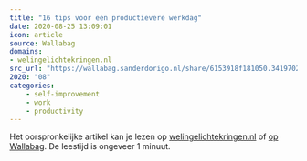 ```yaml
---
title: "16 tips voor een productievere werkdag"
date: 2020-08-25 13:09:01
icon: article
source: Wallabag
domains:
- welingelichtekringen.nl
src_url: "https://wallabag.sanderdorigo.nl/share/6153918f181050.34197023"
2020: "08"
categories:
    - self-improvement
    - work
    - productivity
---
```

Het oorspronkelijke artikel kan je lezen op [welingelichtekringen.nl](https://www.welingelichtekringen.nl/samenleving/442004/16-tips-voor-een-productievere-werkdag.html) of [op Wallabag](https://wallabag.sanderdorigo.nl/share/6153918f181050.34197023). De leestijd is ongeveer 1 minuut.